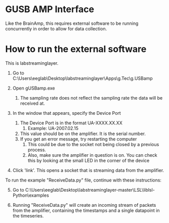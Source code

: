 # GUSB AMP Interface

Like the BrainAmp, this requires external software to be running concurrently in order
to allow for data collection.

# How to run the external software

This is labstreaminglayer.


1. Go to C:\Users\eeglab\Desktop\labstreaminglayer\Apps\g.Tec\g.USBamp

2. Open gUSBamp.exe
    1. The sampling rate does not reflect the sampling rate the data
        will be received at.

3. In the window that appears, specify the Device Port
    1. The Device Port is in the format UA-XXXX.XX.XX
        1. Example: UA-2007.02.15
	1. This value should be on the amplifier.  It is the serial number.
	1. If you get an error message, try restarting the computer
	    1.  This could be due to the socket not being closed by a previous process.
	    2. Also, make sure the amplifier in question is on. You can check this by looking at the small LED in the corner of the device

4. Click 'link'.  This opens a socket that is streaming data from the amplifier.

To run the example "ReceiveData.py" file, continue with these instructions:

5. Go to C:\Users\eeglab\Desktop\labstreaminglayer-master\LSL\liblsl-Python\examples

6. Running "ReceiveData.py" will create an incoming stream of packets from the amplifier,
containing the timestamps and a single datapoint in the timeseries.
